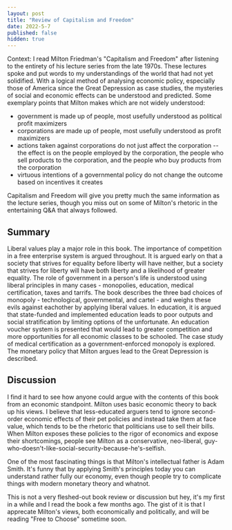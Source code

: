 ```yaml
---
layout: post
title: "Review of Capitalism and Freedom"
date: 2022-5-7
published: false
hidden: true
---
```


Context: I read Milton Friedman's "Capitalism and Freedom" after listening to the entirety of his lecture series from the late 1970s. These lectures spoke and put words to my understandings of the world that had not yet solidified. With a logical method of analysing economic policy, especially those of America since the Great Depression as case studies, the mysteries of social and economic effects can be understood and predicted. Some exemplary points that Milton makes which are not widely understood:
- government is made up of people, most usefully understood as political profit maximizers
- corporations are made up of people, most usefully understood as profit maximizers
- actions taken against corporations do not just affect the corporation -- the effect is on the people employed by the corporation, the people who sell products to the corporation, and the people who buy products from the corporation
- virtuous intentions of a governmental policy do not change the outcome based on incentives it creates

Capitalism and Freedom will give you pretty much the same information as the lecture series, though you miss out on some of Milton's rhetoric in the entertaining Q&A that always followed. 

## Summary
Liberal values play a major role in this book. The importance of competition in a free enterprise system is argued throughout. It is argued early on that a society that strives for equality before liberty will have neither, but a society that strives for liberty will have both liberty and a likelihood of greater equality. The role of government in a person's life is understood using liberal principles in many cases - monopolies, education, medical certification, taxes and tarrifs. The book describes the three bad choices of monopoly - technological, governmental, and cartel - and weighs these evils against eachother by applying liberal values. In education, it is argued that state-funded and implemented education leads to poor outputs and social stratification by limiting options of the unfortunate. An education voucher system is presented that would lead to greater competition and more opportunities for all economic classes to be schooled. The case study of medical certification as a government-enforced monopoly is explored. The monetary policy that Milton argues lead to the Great Depression is described. 

## Discussion
I find it hard to see how anyone could argue with the contents of this book from an economic standpoint. Milton uses basic economic theory to back up his views. I believe that less-educated arguers tend to ignore second-order economic effects of their pet policies and instead take them at face value, which tends to be the rhetoric that politicians use to sell their bills. When Milton exposes these policies to the rigor of economics and expose their shortcomings, people see Milton as a conservative, neo-liberal, guy-who-doesn't-like-social-security-because-he's-selfish. 

One of the most fascinating things is that Milton's intellectual father is Adam Smith. It's funny that by applying Smith's principles today you can understand rather fully our economy, even though people try to complicate things with modern monetary theory and whatnot. 

This is not a very fleshed-out book review or discussion but hey, it's my first in a while and I read the book a few months ago. The gist of it is that I apprecate Milton's views, both economically and politically, and will be reading "Free to Choose" sometime soon. 
